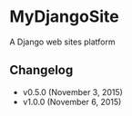 # MyDjangoSite
A Django web sites platform

## Changelog
- v0.5.0 (November 3, 2015)
- v1.0.0 (November 6, 2015)